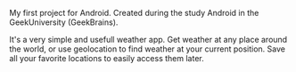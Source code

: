 My first project for Android. Created during the study Android in the GeekUniversity (GeekBrains).

It's a very simple and usefull weather app. Get weather at any place around the world, or use geolocation to find weather at your current position. Save all your favorite locations to easily access them later.
